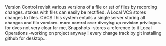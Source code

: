  Version Control
revisit various versions of a file or set of files by recording changes.
stakes with files can easily be rectified.
A Local VCS  stores changes to files.
CVCS This system entails a single server storing all changes and file versions.
more control over divvying up revision privileges.
for dvcs not very clear for me,
Snapshots -stores a reference to it
Local Operations -working on project anyway !
every change track by git
installing github for desktop...